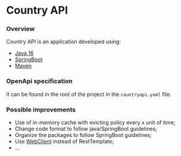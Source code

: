 # Country API

### Overview
Country API is an application developed using:
* [Java 16](https://openjdk.java.net/projects/jdk/16/)
* [SpringBoot](https://spring.io/guides/gs/spring-boot/ )
* [Maven](https://maven.apache.org/guides/index.html)

### OpenApi specification
It can be found in the root of the project in the `countryapi.yaml` file.

### Possible improvements
* Use of in-memory cache with evicting policy every x unit of time;
* Change code format to follow java/SpringBoot guidelines;
* Organize the packages to follow SpringBoot guidelines;
* Use [WebClient](https://docs.spring.io/spring-framework/docs/current/reference/html/web-reactive.html) instead of RestTemplate;
* ...

